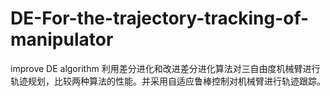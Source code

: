 # DE-For-the-trajectory-tracking-of-manipulator
improve DE algorithm
利用差分进化和改进差分进化算法对三自由度机械臂进行轨迹规划，比较两种算法的性能。并采用自适应鲁棒控制对机械臂进行轨迹跟踪。
